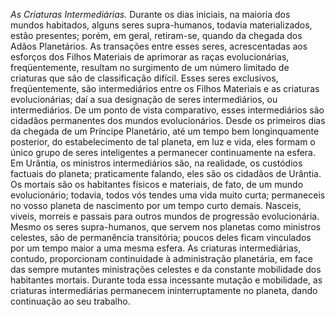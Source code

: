 ﻿<em>As Criaturas Intermediárias.</em> Durante os dias iniciais, na maioria dos mundos habitados, alguns seres supra-humanos, todavia materializados, estão presentes; porém, em geral, retiram-se, quando da chegada dos Adãos Planetários. As transações entre esses seres, acrescentadas aos esforços dos Filhos Materiais de aprimorar as raças evolucionárias, freqüentemente, resultam no surgimento de um número limitado de criaturas que são de classificação difícil. Esses seres exclusivos, freqüentemente, são intermediários entre os Filhos Materiais e as criaturas evolucionárias; daí a sua designação de seres intermediários, ou intermediários. De um ponto de vista comparativo, esses intermediários são cidadãos permanentes dos mundos evolucionários. Desde os primeiros dias da chegada de um Príncipe Planetário, até um tempo bem longinquamente posterior, do estabelecimento de tal planeta, em luz e vida, eles formam o único grupo de seres inteligentes a permanecer continuamente na esfera. Em Urântia, os ministros intermediários são, na realidade, os custódios factuais do planeta; praticamente falando, eles são os cidadãos de Urântia. Os mortais são os habitantes físicos e materiais, de fato, de um mundo evolucionário; todavia, todos vós tendes uma vida muito curta; permaneceis no vosso planeta de nascimento por um tempo curto demais. Nasceis, viveis, morreis e passais para outros mundos de progressão evolucionária. Mesmo os seres supra-humanos, que servem nos planetas como ministros celestes, são de permanência transitória; poucos deles ficam vinculados por um tempo maior a uma mesma esfera. As criaturas intermediárias, contudo, proporcionam continuidade à administração planetária, em face das sempre mutantes ministrações celestes e da constante mobilidade dos habitantes mortais. Durante toda essa incessante mutação e mobilidade, as criaturas intermediárias permanecem ininterruptamente no planeta, dando continuação ao seu trabalho.